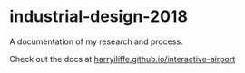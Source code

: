 # industrial-design-2018
A documentation of my research and process.

Check out the docs at [harryiliffe.github.io/interactive-airport](https://harryiliffe.github.io/interactive-airport/)
